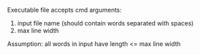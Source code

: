 Executable file accepts cmd arguments:
1. input file name (should contain words separated with spaces)
2. max line width

Assumption: all words in input have length <= max line width
